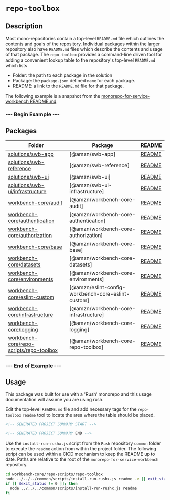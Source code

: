 # `repo-toolbox`

## Description
Most mono-repositories contain a top-level `README.md` file which outlines the contents and goals of the repository. Individual packages within the larger repository also have `README.md` files which describe the contents and usage of that package. The `repo-toolbox` provides a command-line driven tool for adding a convenient lookup table to the repository's top-level `README.md` which lists
- Folder: the path to each package in the solution
- Package: the `package.json` defined `name` for each package.
- README: a link to the `README.md` file for that package.

The following example is a snapshot from the [monorepo-for-service-workbench README.md](https://github.com/awslabs/monorepo-for-service-workbench/blob/main/README.md).

### --- Begin Example ---
<!-- GENERATED PROJECT SUMMARY START -->

## Packages

<!-- the table below was generated using the ./repo-scripts/repo-toolbox script -->

| Folder | Package | README |
| ------ | ------- | ------ |
| [solutions/swb-app](./solutions/swb-app/) | [@amzn/swb-app] | [README](./solutions/swb-app/README.md)
| [solutions/swb-reference](./solutions/swb-reference/) | [@amzn/swb-reference] | [README](./solutions/swb-reference/README.md)
| [solutions/swb-ui](./solutions/swb-ui/) | [@amzn/swb-ui] | [README](./solutions/swb-ui/README.md)
| [solutions/swb-ui/infrastructure](./solutions/swb-ui/infrastructure/) | [@amzn/swb-ui-infrastructure] | [README](./solutions/swb-ui/infrastructure/README.md)
| [workbench-core/audit](./workbench-core/audit/) | [@amzn/workbench-core-audit] | [README](./workbench-core/audit/README.md)
| [workbench-core/authentication](./workbench-core/authentication/) | [@amzn/workbench-core-authentication] | [README](./workbench-core/authentication/README.md)
| [workbench-core/authorization](./workbench-core/authorization/) | [@amzn/workbench-core-authorization] | [README](./workbench-core/authorization/README.md)
| [workbench-core/base](./workbench-core/base/) | [@amzn/workbench-core-base] | [README](./workbench-core/base/README.md)
| [workbench-core/datasets](./workbench-core/datasets/) | [@amzn/workbench-core-datasets] | [README](./workbench-core/datasets/README.md)
| [workbench-core/environments](./workbench-core/environments/) | [@amzn/workbench-core-environments] | [README](./workbench-core/environments/README.md)
| [workbench-core/eslint-custom](./workbench-core/eslint-custom/) | [@amzn/eslint-config-workbench-core-eslint-custom] | [README](./workbench-core/eslint-custom/README.md)
| [workbench-core/infrastructure](./workbench-core/infrastructure/) | [@amzn/workbench-core-infrastructure] | [README](./workbench-core/infrastructure/README.md)
| [workbench-core/logging](./workbench-core/logging/) | [@amzn/workbench-core-logging] | [README](./workbench-core/logging/README.md)
| [workbench-core/repo-scripts/repo-toolbox](./workbench-core/repo-scripts/repo-toolbox/) | [@amzn/workbench-core-repo-toolbox] | [README](./workbench-core/repo-scripts/repo-toolbox/README.md)
<!-- GENERATED PROJECT SUMMARY END -->

### --- End of Example ---

## Usage
This package was built for use with a 'Rush' monorepo and this usage documentation will assume you are using rush.

Edit the top-level `README.md` file and add necessary tags for the `repo-toolbox` `readme` tool to locate the area where the table should be placed.

```md
<!-- GENERATED PROJECT SUMMARY START -->

<!-- GENERATED PROJECT SUMMARY END -->
```

Use the `install-run-rushx.js` script from the `Rush` repository `common` folder to execute the `readme` action from within the project folder. The following script can be used within a CICD mechanism to keep the README up to date. Paths are relative to the root of the `monorepo-for-service-workbench` repository.

```bash
cd workbench-core/repo-scripts/repo-toolbox
node ../../../common/scripts/install-run-rushx.js readme -v || exit_status=$?
if [[ $exit_status != 0 ]]; then
  node ../../../common/scripts/install-run-rushx.js readme
fi
```